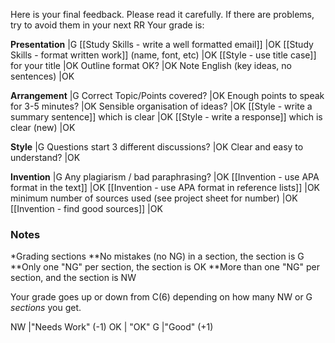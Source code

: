 Here is your final feedback. Please read it carefully. If there are problems, try to avoid them in your next RR
Your grade is:


 __Presentation__ 													|<green>G </green>
[[Study Skills - write a well formatted email]] 					|<blue>OK</blue>
[[Study Skills - format written work]] (name, font, etc) 			|<blue>OK</blue>
[[Style - use title case]] for your title 							|<blue>OK</blue>
Outline format OK?													|<blue>OK</blue>
Note English (key ideas, no sentences)								|<blue>OK</blue>

 __Arrangement__ 													|<green>G </green>
Correct Topic/Points covered?										|<blue>OK</blue>
Enough points to speak for 3-5 minutes?								|<blue>OK</blue>
Sensible organisation of ideas? 									|<blue>OK</blue>
[[Style - write a summary sentence]] which is clear                 |<blue>OK</blue>
[[Style - write a response]] which is clear </red>(new)</red>       |<blue>OK</blue>

 __Style__ 															|<green>G </green>
Questions start 3 different discussions?							|<blue>OK</blue>
Clear and easy to understand?										|<blue>OK</blue>

 __Invention__ 														|<green>G </green>
Any plagiarism / bad paraphrasing?									|<blue>OK</blue>
[[Invention - use APA format in the text]]					        |<blue>OK</blue>
[[Invention - use APA format in reference lists]]					|<blue>OK</blue>
minimum number of sources used (see project sheet for number)		|<blue>OK</blue>
[[Invention - find good sources]]									|<blue>OK</blue>

### Notes
*Grading sections
**No mistakes (no NG) in a section, the section is <green>G</green>
**Only one "NG" per section, the section is <blue>OK</blue>
**More than one "NG" per section, and the section is <red>NW</red>

Your grade goes up or down from C(6) depending on how many NW or G _sections_ you get.

<red>NW</red> 		|"Needs Work" (-1)
<blue>OK</blue>   	| "OK"
<green>G</green> 	|"Good" (+1)
